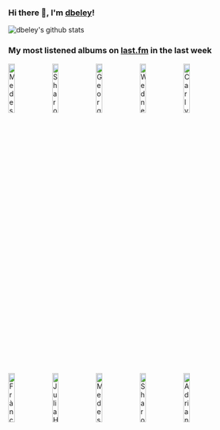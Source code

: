 ### Hi there 👋, I'm [dbeley](https://dbeley.ovh/en)!

![dbeley's github stats](https://github-readme-stats.vercel.app/api?username=dbeley)

### My most listened albums on [last.fm](https://www.last.fm/user/d_beley) in the last week

[<img src='https://lastfm.freetls.fastly.net/i/u/300x300/e1b42c20ba8e4062c0ac104c489add9d.png' width='16%' height='16%' alt='Medeski, Martin and Wood - Uninvisible'>](https://www.last.fm/music/medeski%252c%2bmartin%2band%2bwood/uninvisible)&nbsp;
[<img src='https://lastfm.freetls.fastly.net/i/u/300x300/8ce69e0de08c4f37cf8288cde6eb3eb1.png' width='16%' height='16%' alt='Sharon Van Etten - Are We There'>](https://www.last.fm/music/sharon%2bvan%2betten/are%2bwe%2bthere)&nbsp;
[<img src='https://lastfm.freetls.fastly.net/i/u/300x300/4c24a2815651800aa7fd87a9581affe0.jpg' width='16%' height='16%' alt='George Clanton - Ooh Rap I Ya'>](https://www.last.fm/music/george%2bclanton/ooh%2brap%2bi%2bya)&nbsp;
[<img src='https://lastfm.freetls.fastly.net/i/u/300x300/eb88ae2589fa1200dcbbb8cebead5e2c.jpg' width='16%' height='16%' alt='Wednesday - Twin Plagues'>](https://www.last.fm/music/wednesday/twin%2bplagues)&nbsp;
[<img src='https://lastfm.freetls.fastly.net/i/u/300x300/fa8aa6b3a9381871d7b0050f0dd2155a.jpg' width='16%' height='16%' alt='Carly Rae Jepsen - The Loveliest Time'>](https://www.last.fm/music/carly%2brae%2bjepsen/the%2bloveliest%2btime)&nbsp;
<br>
[<img src='https://lastfm.freetls.fastly.net/i/u/300x300/f60315f8e59644bbc4c63839afeff78b.jpg' width='16%' height='16%' alt='Frànçois & The Atlas Mountains - Piano Ombre'>](https://www.last.fm/music/fr%25c3%25a0n%25c3%25a7ois%2b%2526%2bthe%2batlas%2bmountains/piano%2bombre)&nbsp;
[<img src='https://lastfm.freetls.fastly.net/i/u/300x300/f7217fa1319c242872b6148740b26bcc.png' width='16%' height='16%' alt='Julia Holter - Have You In My Wilderness'>](https://www.last.fm/music/julia%2bholter/have%2byou%2bin%2bmy%2bwilderness)&nbsp;
[<img src='https://lastfm.freetls.fastly.net/i/u/300x300/9f66edfeaf6f4b5d0a8d2a3bb30b7fcd.jpg' width='16%' height='16%' alt='Medeski, Martin and Wood - Combustication'>](https://www.last.fm/music/medeski%252c%2bmartin%2band%2bwood/combustication)&nbsp;
[<img src='https://lastfm.freetls.fastly.net/i/u/300x300/a93d6914ba014f12cf55defaf5f30a26.png' width='16%' height='16%' alt='Sharon Van Etten - Tramp'>](https://www.last.fm/music/sharon%2bvan%2betten/tramp)&nbsp;
[<img src='https://lastfm.freetls.fastly.net/i/u/300x300/746436fb5abd430a4e684eaeee4f1aff.jpg' width='16%' height='16%' alt='Adrianne Lenker - songs'>](https://www.last.fm/music/adrianne%2blenker/songs)&nbsp;
<br>
